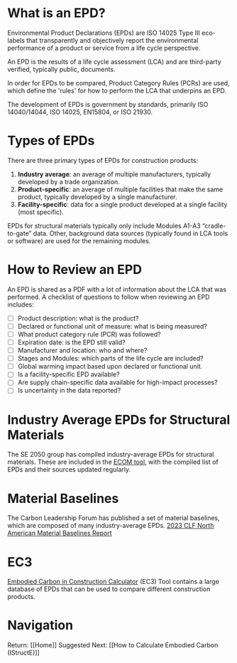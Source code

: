# What is an EPD?
Environmental Product Declarations (EPDs) are ISO 14025 Type III eco-labels that transparently and objectively report the environmental performance of a product or service from a life cycle perspective.

An EPD is the results of a life cycle assessment (LCA) and are third-party verified, typically public, documents.

In order for EPDs to be compared, Product Category Rules (PCRs) are used, which define the 'rules' for how to perform the LCA that underpins an EPD.

The development of EPDs is government by standards, primarily ISO 14040/14044, ISO 14025, EN15804, or ISO 21930.

# Types of EPDs

There are three primary types of EPDs for construction products:

1. **Industry average**: an average of multiple manufacturers, typically developed by a trade organization.
2. **Product-specific**: an average of multiple facilities that make the same product, typically developed by a single manufacturer.
3. **Facility-specific**: data for a single product developed at a single facility (most specific).

EPDs for structural materials typically only include Modules A1-A3 “cradle-to-gate” data. Other, background data sources (typically found in LCA tools or software) are used for the remaining modules.

# How to Review an EPD

An EPD is shared as a PDF with a lot of information about the LCA that was performed. A checklist of questions to follow when reviewing an EPD includes:

- [ ] Product description: what is the product?
- [ ] Declared or functional unit of measure: what is being measured?
- [ ] What product category rule (PCR) was followed?
- [ ] Expiration date: is the EPD still valid?
- [ ] Manufacturer and location: who and where?
- [ ] Stages and Modules: which parts of the life cycle are included?
- [ ] Global warming impact based upon declared or functional unit.
- [ ] Is a facility-specific EPD available?
- [ ] Are supply chain-specific data available for high-impact processes?
- [ ] Is uncertainty in the data reported?

# Industry Average EPDs for Structural Materials

The SE 2050 group has compiled industry-average EPDs for structural materials. These are included in the [ECOM tool](https://se2050.org/ecom-tool/), with the compiled list of EPDs and their sources updated regularly. 

# Material Baselines

The Carbon Leadership Forum has published a set of material baselines, which are composed of many industry-average EPDs. [2023 CLF North American Material Baselines Report](https://carbonleadershipforum.org/clf-material-baselines-2023/)

# EC3

[Embodied Carbon in Construction Calculator](https://buildingtransparency.org/ec3) (EC3) Tool contains a large database of EPDs that can be used to compare different construction products. 

# Navigation
Return: [[Home]]
Suggested Next: [[How to Calculate Embodied Carbon (IStructE)]]